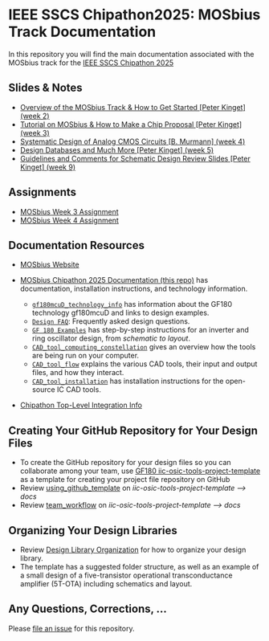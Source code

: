 # IEEE SSCS Chipathon2025: MOSbius Track Documentation 
In this repository you will find the main documentation associated with the MOSbius track for the [IEEE SSCS Chipathon 2025](https://github.com/sscs-ose/sscs-chipathon-2025/)


## Slides & Notes

- [Overview of the MOSbius Track & How to Get Started [Peter Kinget] (week 2)](./files/MOSbius_Chipathon_2025_kinget_v1.pdf) 
- [Tutorial on MOSbius & How to Make a Chip Proposal [Peter Kinget] (week 3)](./files/MOSbius_Chipathon_2025_tutorial_kinget_v1.pdf)
- [Systematic Design of Analog CMOS Circuits [B. Murmann] (week 4)](https://github.com/bmurmann/Chipathon2025?tab=readme-ov-file)
- [Design Databases and Much More [Peter Kinget] (week 5)](./files/MOSbius_Chipathon_designDatabaseAndMore_2025_kinget_v1.pdf)
- [Guidelines and Comments for Schematic Design Review Slides [Peter Kinget] (week 9)](./files/comments_slides_week9_PK.md)

## Assignments
- [MOSbius Week 3 Assignment](assignments/MOSbius_week3_assignment.md)
- [MOSbius Week 4 Assignment](assignments/MOSbius_week4_assignment.md)

## Documentation Resources

-  [MOSbius Website](https://mosbius.org)

- [MOSbius Chipathon 2025 Documentation (this repo)](https://github.com/mosbiuschip/chipathon2025) has documentation, installation instructions, and technology information. 

    - [`gf180mcuD_technology_info`](./gf180mcuD_technology_info/README.md) has information  about the GF180 technology gf180mcuD and links to design examples.
    - [`Design FAQ`](./design_FAQ/README.md): Frequently asked design questions.
    - [`GF 180 Examples`](./gf180_examples/) has step-by-step instructions for an inverter and ring oscillator design, from *schematic to layout*. 
    - [`CAD_tool_computing_constellation`](./CAD_tool_computing_constellation/README.md) gives an overview how the tools are being run on your computer.
    - [`CAD_tool_flow`](./CAD_tool_flow/README.md) explains the various CAD tools, their input and output files, and how they interact.
    - [`CAD_tool_installation`](./CAD_tool_installation/README.md) has installation instructions for the open-source IC CAD tools.

- [Chipathon Top-Level Integration Info](https://github.com/sscs-ose/sscs-chipathon-2025/tree/main/resources/Integration)

## Creating Your GitHub Repository for Your Design Files

- To create the GitHub repository for your design files so you can collaborate among your team, use [GF180 iic-osic-tools-project-template](https://github.com/Jianxun/iic-osic-tools-project-template) as a template for creating your project file repository on GitHub
- Review [using_github_template](https://github.com/Jianxun/iic-osic-tools-project-template/blob/main/docs/using_github_template.md) on *iic-osic-tools-project-template --> docs*
- Review [team_workflow](https://github.com/Jianxun/iic-osic-tools-project-template/blob/main/docs/team_workflow.md) on *iic-osic-tools-project-template --> docs*

## Organizing Your Design Libraries

- Review [Design Library Organization](./Design_library_organization/README.md) for how to organize your design library. 
- The template has a suggested folder structure, as well as an example of a small design of a five-transistor operational transconductance amplifier (5T-OTA) including schematics and layout. 

## Any Questions, Corrections, ... 

Please [file an issue](https://github.com/mosbiuschip/chipathon2025/issues/new) for this repository. 
